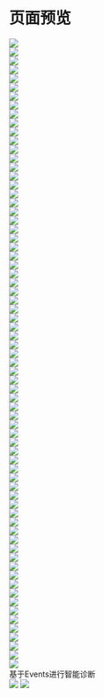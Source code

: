 
# 页面预览
<p align="left">
<img src="img/cluster-1.png"><br>
<img src="img/cluster-2.png"><br>
<img src="img/cluster-3.png"><br>
<img src="img/cluster-role-2.png"><br>
<img src="img/cluster-role-binding.png"><br>
<img src="img/cluster-role-bingding2.png"><br>
<img src="img/cluster-role.png"><br>
<img src="img/deploy-1.png"><br>
<img src="img/deploy-2.png"><br>
<img src="img/deploy-3.png"><br>
<img src="img/deploy.png"><br>
<img src="img/detail-1.png"><br>
<img src="img/detail-2.png"><br>
<img src="img/ds.png"><br>
<img src="img/ep.png"><br>
<img src="img/epslice.png"><br>
<img src="img/epsliece-1.png"><br>
<img src="img/events-advice.png"><br>
<img src="img/gpt-deploy.gif"><br>
<img src="img/hpa-2.png"><br>
<img src="img/hpa.png"><br>
<img src="img/ingress-2.png"><br>
<img src="img/ingress-class-1.png"><br>
<img src="img/ingress-class-2.png"><br>
<img src="img/ingress-class-3.png"><br>
<img src="img/ingress.png"><br>
<img src="img/job.png"><br>
<img src="img/job2.png"><br>
<img src="img/kubectl-explain.png"><br>
<img src="img/limit-range-2.png"><br>
<img src="img/limitrange-1.png"><br>
<img src="img/node.png"><br>
<img src="img/ns.png"><br>
<img src="img/pdb-2.png"><br>
<img src="img/pdb.png"><br>
<img src="img/pod-1.png"><br>
<img src="img/pod-2.png"><br>
<img src="img/pod-3.png"><br>
<img src="img/pod-4.png"><br>
<img src="img/pod.png"><br>
<img src="img/portforward-2.png"><br>
<img src="img/portforward.png"><br>
<img src="img/priorityclass.png"><br>
<img src="img/pv-2.png"><br>
<img src="img/pv.png"><br>
<img src="img/pvc-1.png"><br>
<img src="img/pvc-2.png"><br>
<img src="img/resourcequota.png"><br>
<img src="img/role-2.png"><br>
<img src="img/role.png"><br>
<img src="img/rolebinding-1.png"><br>
<img src="img/rolebinding-2.png"><br>
<img src="img/rs-1.png"><br>
<img src="img/rs.png"><br>
<img src="img/sa-2.png"><br>
<img src="img/sa.png"><br>
<img src="img/secret-1.png"><br>
<img src="img/secret.png"><br>
<img src="img/storage-class.png"><br>
<img src="img/storageclass-2.png"><br>
<img src="img/svc-1.png"><br>
<img src="img/svc.png"><br>
<img src="img/MutatingWebhookConfiguration.png"><br>
<img src="img/POD-analyze.gif"><br>
<img src="img/ValidatingWebhookConfiguration-1.png"><br>
<img src="img/ValidatingWebhookConfiguration.png"><br>
<img src="img/cm.png"><br>
<img src="img/crd-2.png"><br>
<img src="img/crd.png"><br>
<img src="img/cronjob-2.png"><br>
<img src="img/cronjob.png"><br>
基于Events进行智能诊断<br>
<img src="img/events-advice.png">
<img src="img/node-metrics.png"><br>
</p>
